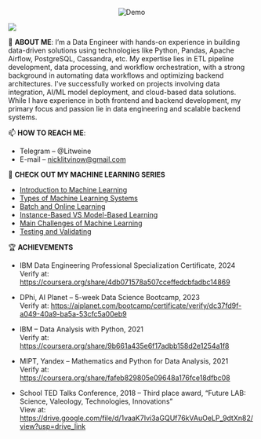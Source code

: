 <div align="center">
 
 ![Demo](https://user-images.githubusercontent.com/44932745/209538332-6ecf3684-785a-439a-8f72-21e352de4e9f.png)
</div>

![](https://komarev.com/ghpvc/?username=your-github-username&color=A6B7CA)

👤 **ABOUT ME**: I’m a Data Engineer with hands-on experience in building data-driven solutions using technologies like Python, Pandas, Apache Airflow, PostgreSQL, Cassandra, etc. My expertise lies in ETL pipeline development, data processing, and workflow orchestration, with a strong background in automating data workflows and optimizing backend architectures. I've successfully worked on projects involving data integration, AI/ML model deployment, and cloud-based data solutions. While I have experience in both frontend and backend development, my primary focus and passion lie in data engineering and scalable backend systems.

📫 **HOW TO REACH ME**:
- Telegram – @Litweine
- E-mail – nicklitvinow@gmail.com

🔭 **CHECK OUT MY MACHINE LEARNING SERIES**
 - [Introduction to Machine Learning](https://www.kaggle.com/code/nicklitwinow/introduction-to-machine-learning-1-6)
 - [Types of Machine Learning Systems](https://www.kaggle.com/code/nicklitwinow/types-of-machine-learning-systems-2-6)
 - [Batch and Online Learning](https://www.kaggle.com/nicklitwinow/batch-and-online-learning-3-6)
 - [Instance-Based VS Model-Based Learning](https://www.kaggle.com/nicklitwinow/instance-based-vs-model-based-learning-4-6)
 - [Main Challenges of Machine Learning](https://www.kaggle.com/code/nicklitwinow/main-challenges-of-machine-learning-5-6)
 - [Testing and Validating](https://www.kaggle.com/code/nicklitwinow/main-challenges-of-machine-learning-6-6)

🏆 **ACHIEVEMENTS**
- IBM Data Engineering Professional Specialization Certificate, 2024\
Verify at: https://coursera.org/share/4db071578a507cceffedcbfadbc14869

- DPhi, AI Planet – 5-week Data Science Bootcamp, 2023\
Verify at: https://aiplanet.com/bootcamp/certificate/verify/dc37fd9f-a049-40a9-ba5a-53cfc5a00eb9

- IBM – Data Analysis with Python, 2021\
Verify at: https://coursera.org/share/9b661a435e6f17adbb158d2e1254a1f8

- MIPT, Yandex – Mathematics and Python for Data Analysis, 2021\
Verify at: https://coursera.org/share/fafeb829805e09648a176fce18dfbc08

- School TED Talks Conference, 2018 – Third place award, “Future LAB: Science, Valeology, Technologies, Innovations”\
View at: https://drive.google.com/file/d/1vaaK7Ivi3aGQUf76kVAuOeLP_9dtXn82/view?usp=drive_link

